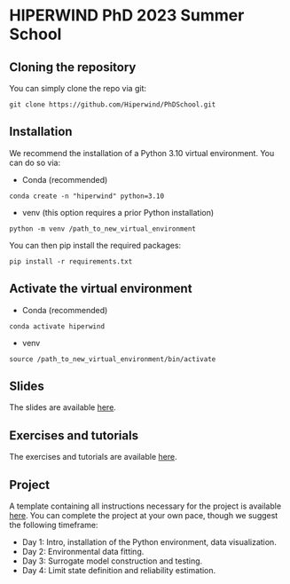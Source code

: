 # HIPERWIND PhD 2023 Summer School

## Cloning the repository
You can simply clone the repo via git: 
```
git clone https://github.com/Hiperwind/PhDSchool.git
```

## Installation 
We recommend the installation of a Python 3.10 virtual environment. You can do so via:
* Conda (recommended)
```
conda create -n "hiperwind" python=3.10
```
* venv (this option requires a prior Python installation)
```
python -m venv /path_to_new_virtual_environment
```
You can then pip install the required packages:
```
pip install -r requirements.txt
```

## Activate the virtual environment 
* Conda (recommended)
```
conda activate hiperwind
```
* venv 
```
source /path_to_new_virtual_environment/bin/activate
```

## Slides

The slides are available [here](/slides/).

## Exercises and tutorials
The exercises and tutorials are available [here](/exercises/).

## Project
A template containing all instructions necessary for the project is available [here](/project/). You can complete the project at your own pace, though we suggest the following timeframe:
* Day 1: Intro, installation of the Python environment, data visualization.
* Day 2: Environmental data fitting.
* Day 3: Surrogate model construction and testing.
* Day 4: Limit state definition and reliability estimation.
